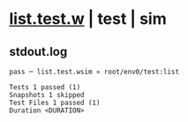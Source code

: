 # [list.test.w](../../../../../../tests/sdk_tests/table/list.test.w) | test | sim

## stdout.log
```log
pass ─ list.test.wsim » root/env0/test:list

Tests 1 passed (1)
Snapshots 1 skipped
Test Files 1 passed (1)
Duration <DURATION>
```

